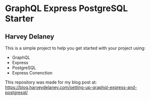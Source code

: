 # GraphQL Express PostgreSQL Starter
## Harvey Delaney
This is a simple project to help you get started with your project using:

- GraphQL
- Express
- PostgreSQL
- Express Conenction

This repository was made for my blog post at: https://blog.harveydelaney.com/setting-up-graphql-express-and-postgresql/
